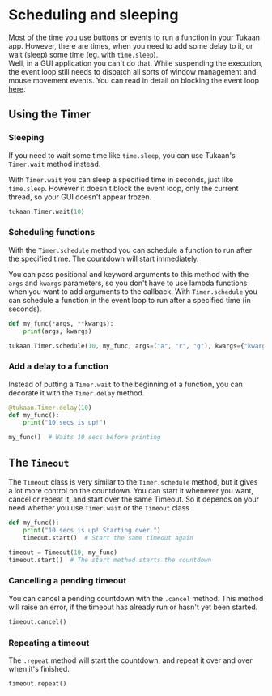# Scheduling and sleeping

Most of the time you use buttons or events to run a function in your Tukaan app. However, there are times, when you need to add some delay to it, or wait (sleep) some time (eg. with `time.sleep`).<br>Well, in a GUI application you can't do that. While suspending the execution, the event loop still needs to dispatch all sorts of window management and mouse movement events. You can read in detail on blocking the event loop [here](/docs/advanced/concurrency).


## Using the Timer

### Sleeping
If you need to wait some time like `time.sleep`, you can use Tukaan's `Timer.wait` method instead.

With `Timer.wait` you can sleep a specified time in seconds, just like `time.sleep`. However it doesn't block the event loop, only the current thread, so your GUI doesn't appear frozen.
```python
tukaan.Timer.wait(10)
```

### Scheduling functions
With the `Timer.schedule` method you can schedule a function to run after the specified time. The countdown will start immediately.

You can pass positional and keyword arguments to this method with the `args` and `kwargs` parameters, so you don't have to use lambda functions when you want to add arguments to the callback.
With `Timer.schedule` you can schedule a function in the event loop to run after a specified time (in seconds).
```python
def my_func(*args, **kwargs):
    print(args, kwargs)

tukaan.Timer.schedule(10, my_func, args=("a", "r", "g"), kwargs={"kwarg": True})
```

### Add a delay to a function
Instead of putting a `Timer.wait` to the beginning of a function, you can decorate it with the `Timer.delay` method.
```python
@tukaan.Timer.delay(10)
def my_func():
    print("10 secs is up!")

my_func()  # Waits 10 secs before printing
```


## The `Timeout`

The `Timeout` class is very similar to the `Timer.schedule` method, but it gives a lot more control on the countdown. You can start it whenever you want, cancel or repeat it, and start over the same Timeout. So it depends on your need whether you use `Timer.wait` or the `Timeout` class

```python
def my_func():
    print("10 secs is up! Starting over.")
    timeout.start()  # Start the same timeout again

timeout = Timeout(10, my_func)
timeout.start()  # The start method starts the countdown
```

### Cancelling a pending timeout
You can cancel a pending countdown with the `.cancel` method. This method will raise an error, if the timeout has already run or hasn't yet been started.

```python
timeout.cancel()
```

### Repeating a timeout
The `.repeat` method will start the countdown, and repeat it over and over when it's finished.

```python
timeout.repeat()
```
